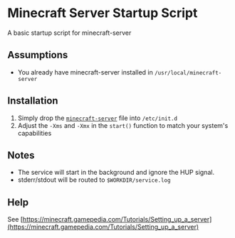 # Minecraft Server Startup Script
A basic startup script for minecraft-server

## Assumptions

* You already have minecraft-server installed in `/usr/local/minecraft-server`

## Installation

1. Simply drop the [`minecraft-server`](minecraft-server) file into `/etc/init.d`
2. Adjust the `-Xms` and `-Xmx` in the `start()` function to match your system's capabilities

## Notes

* The service will start in the background and ignore the HUP signal.
* stderr/stdout will be routed to `$WORKDIR/service.log`

## Help

See [https://minecraft.gamepedia.com/Tutorials/Setting_up_a_server](https://minecraft.gamepedia.com/Tutorials/Setting_up_a_server)